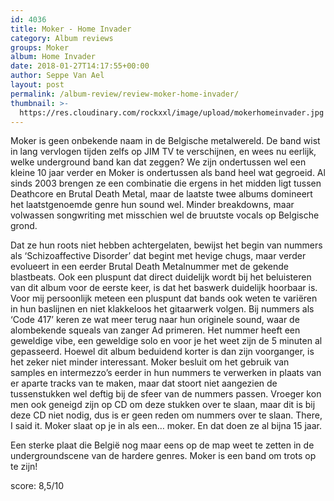 ```yaml
---
id: 4036
title: Moker - Home Invader
category: Album reviews
groups: Moker
album: Home Invader
date: 2018-01-27T14:17:55+00:00
author: Seppe Van Ael
layout: post
permalink: /album-review/review-moker-home-invader/
thumbnail: >-
  https://res.cloudinary.com/rockxxl/image/upload/mokerhomeinvader.jpg
---
```

Moker is geen onbekende naam in de Belgische metalwereld. De band wist in lang vervlogen tijden zelfs op JIM TV te verschijnen, en wees nu eerlijk, welke underground band kan dat zeggen? We zijn ondertussen wel een kleine 10 jaar verder en Moker is ondertussen als band heel wat gegroeid. Al sinds 2003 brengen ze een combinatie die ergens in het midden ligt tussen Deathcore en Brutal Death Metal, maar de laatste twee albums domineert het laatstgenoemde genre hun sound wel. Minder breakdowns, maar volwassen songwriting met misschien wel de bruutste vocals op Belgische grond.

Dat ze hun roots niet hebben achtergelaten, bewijst het begin van nummers als ‘Schizoaffective Disorder’ dat begint met hevige chugs, maar verder evolueert in een eerder Brutal Death Metalnummer met de gekende blastbeats. Ook een pluspunt dat direct duidelijk wordt bij het beluisteren van dit album voor de eerste keer, is dat het baswerk duidelijk hoorbaar is. Voor mij persoonlijk meteen een pluspunt dat bands ook weten te variëren in hun baslijnen en niet klakkeloos het gitaarwerk volgen. Bij nummers als ‘Code 417’ keren ze wat meer terug naar hun originele sound, waar de alombekende squeals van zanger Ad primeren. Het nummer heeft een geweldige vibe, een geweldige solo en voor je het weet zijn de 5 minuten al gepasseerd. Hoewel dit album beduidend korter is dan zijn voorganger, is het zeker niet minder interessant. Moker besluit om het gebruik van samples en intermezzo’s eerder in hun nummers te verwerken in plaats van er aparte tracks van te maken, maar dat stoort niet aangezien de tussenstukken wel deftig bij de sfeer van de nummers passen. Vroeger kon men ook geneigd zijn op CD om deze stukken over te slaan, maar dit is bij deze CD niet nodig, dus is er geen reden om nummers over te slaan. There, I said it. Moker slaat op je in als een… moker. En dat doen ze al bijna 15 jaar.

Een sterke plaat die België nog maar eens op de map weet te zetten in de undergroundscene van de hardere genres. Moker is een band om trots op te zijn!

score: 8,5/10
